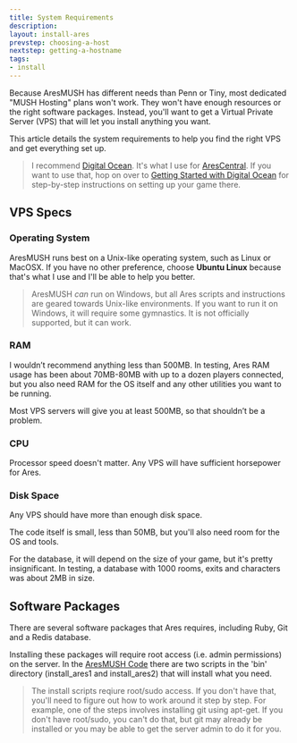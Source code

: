 ```yaml
---
title: System Requirements
description:
layout: install-ares
prevstep: choosing-a-host
nextstep: getting-a-hostname
tags: 
- install
---
```


Because AresMUSH has different needs than Penn or Tiny, most dedicated "MUSH Hosting" plans won't work.  They won't have enough resources or the right software packages.  Instead, you'll want to get a Virtual Private Server (VPS) that will let you install anything you want.  

This article details the system requirements to help you find the right VPS and get everything set up.

> I recommend [Digital Ocean](http://www.digitalocean.com/?refcode=5c07173bc1f2).  It's what I use for [AresCentral](/arescentral).  If you want to use that, hop on over to [Getting Started with Digital Ocean](/install-ares/digital-ocean) for step-by-step instructions on setting up your game there.

## VPS Specs

### Operating System

AresMUSH runs best on a Unix-like operating system, such as Linux or MacOSX.  If you have no other preference, choose **Ubuntu Linux** because that's what I use and I'll be able to help you better.

> AresMUSH _can_ run on Windows, but all Ares scripts and instructions are geared towards Unix-like environments.  If you want to run it on Windows, it will require some gymnastics.  It is not officially supported, but it can work.

### RAM

I wouldn’t recommend anything less than 500MB. In testing, Ares RAM usage has been about 70MB-80MB with up to a dozen players connected, but you also need RAM for the OS itself and any other utilities you want to be running. 

Most VPS servers will give you at least 500MB, so that shouldn’t be a problem.

### CPU

Processor speed doesn't matter.  Any VPS will have sufficient horsepower for Ares.

### Disk Space

Any VPS should have more than enough disk space.

The code itself is small, less than 50MB, but you'll also need room for the OS and tools.

For the database, it will depend on the size of your game, but it's pretty insignificant.  In testing, a database with 1000 rooms, exits and characters was about 2MB in size.

## Software Packages

There are several software packages that Ares requires, including Ruby, Git and a Redis database. 

Installing these packages will require root access (i.e. admin permissions) on the server.   In the [AresMUSH Code](https://github.com/lynnfaraday/aresmush/) there are two scripts in the 'bin' directory (install\_ares1 and install\_ares2) that will install what you need.

> The install scripts reqiure root/sudo access.  If you don't have that, you'll need to figure out how to work around it step by step.  For example, one of the steps involves installing git using apt-get.  If you don't have root/sudo, you can't do that, but git may already be installed or you may be able to get the server admin to do it for you.